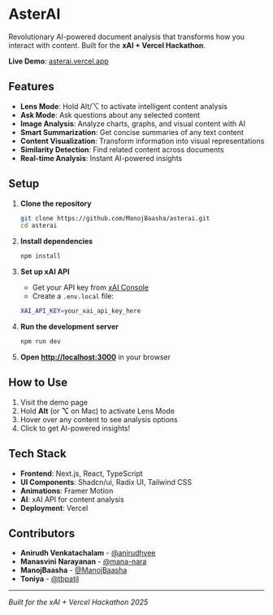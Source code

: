 # AsterAI

Revolutionary AI-powered document analysis that transforms how you interact with content. Built for the **xAI + Vercel Hackathon**.

**Live Demo**: [asterai.vercel.app](https://asterai.vercel.app)

## Features

- **Lens Mode**: Hold Alt/⌥ to activate intelligent content analysis
- **Ask Mode**: Ask questions about any selected content
- **Image Analysis**: Analyze charts, graphs, and visual content with AI
- **Smart Summarization**: Get concise summaries of any text content
- **Content Visualization**: Transform information into visual representations  
- **Similarity Detection**: Find related content across documents
- **Real-time Analysis**: Instant AI-powered insights

## Setup

1. **Clone the repository**
   ```bash
   git clone https://github.com/ManojBaasha/asterai.git
   cd asterai
   ```

2. **Install dependencies**
   ```bash
   npm install
   ```

3. **Set up xAI API**
   - Get your API key from [xAI Console](https://console.x.ai/)
   - Create a `.env.local` file:
   ```bash
   XAI_API_KEY=your_xai_api_key_here
   ```

4. **Run the development server**
   ```bash
   npm run dev
   ```

5. **Open [http://localhost:3000](http://localhost:3000)** in your browser

## How to Use

1. Visit the demo page
2. Hold **Alt** (or **⌥** on Mac) to activate Lens Mode
3. Hover over any content to see analysis options
4. Click to get AI-powered insights!

## Tech Stack

- **Frontend**: Next.js, React, TypeScript
- **UI Components**: Shadcn/ui, Radix UI, Tailwind CSS
- **Animations**: Framer Motion
- **AI**: xAI API for content analysis
- **Deployment**: Vercel

## Contributors

- **Anirudh Venkatachalam** - [@anirudhvee](https://github.com/anirudhvee)
- **Manasvini Narayanan** - [@mana-nara](https://github.com/mana-nara)  
- **ManojBaasha** - [@ManojBaasha](https://github.com/ManojBaasha)
- **Toniya** - [@tbpatil](https://github.com/tbpatil)

---

*Built for the xAI + Vercel Hackathon 2025*